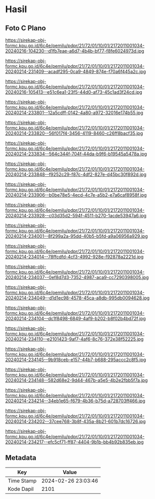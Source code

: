 # Hasil

## Foto C Plano

https://sirekap-obj-formc.kpu.go.id/6c4e/pemilu/pdpr/21/72/01/10/01/2172011001034-20240216-104230--d1fb7eae-a6d7-4b4b-bf77-f8fe6024973d.jpg

https://sirekap-obj-formc.kpu.go.id/6c4e/pemilu/pdpr/21/72/01/10/01/2172011001034-20240214-231409--acadf295-0ca9-4849-874e-f70a6f445a2c.jpg

https://sirekap-obj-formc.kpu.go.id/6c4e/pemilu/pdpr/21/72/01/10/01/2172011001034-20240216-105413--e51c6ea1-23f5-44d0-af73-45c1ad3f24cd.jpg

https://sirekap-obj-formc.kpu.go.id/6c4e/pemilu/pdpr/21/72/01/10/01/2172011001034-20240214-233801--12a5cdff-0142-4a80-a972-32016e174b55.jpg

https://sirekap-obj-formc.kpu.go.id/6c4e/pemilu/pdpr/21/72/01/10/01/2172011001034-20240214-233820--56f017f4-3456-4119-8460-c26ff8bacf35.jpg

https://sirekap-obj-formc.kpu.go.id/6c4e/pemilu/pdpr/21/72/01/10/01/2172011001034-20240214-233834--564c344f-704f-44da-b9f6-b19545a5478a.jpg

https://sirekap-obj-formc.kpu.go.id/6c4e/pemilu/pdpr/21/72/01/10/01/2172011001034-20240214-233848--f9252c29-f87c-4df2-827e-d45bc30f892d.jpg

https://sirekap-obj-formc.kpu.go.id/6c4e/pemilu/pdpr/21/72/01/10/01/2172011001034-20240214-233906--b0be78e5-4ecd-4c7e-a5b2-e7a6caf8958f.jpg

https://sirekap-obj-formc.kpu.go.id/6c4e/pemilu/pdpr/21/72/01/10/01/2172011001034-20240214-233928--c03d35d2-594f-4511-b270-1acde53947a6.jpg

https://sirekap-obj-formc.kpu.go.id/6c4e/pemilu/pdpr/21/72/01/10/01/2172011001034-20240214-234001--8f299a2a-95dd-40b5-b5fd-a9a06956a929.jpg

https://sirekap-obj-formc.kpu.go.id/6c4e/pemilu/pdpr/21/72/01/10/01/2172011001034-20240214-234014--78ffcdfd-4cf3-4992-928e-f92878a2221d.jpg

https://sirekap-obj-formc.kpu.go.id/6c4e/pemilu/pdpr/21/72/01/10/01/2172011001034-20240214-234037--0ef8d7d3-7352-4987-aca9-cc7290398005.jpg

https://sirekap-obj-formc.kpu.go.id/6c4e/pemilu/pdpr/21/72/01/10/01/2172011001034-20240214-234049--d1d1ec98-4578-45ca-a8db-995db0094628.jpg

https://sirekap-obj-formc.kpu.go.id/6c4e/pemilu/pdpr/21/72/01/10/01/2172011001034-20240214-234104--dc1f8498-6849-4af9-b202-b8f02b4bd72f.jpg

https://sirekap-obj-formc.kpu.go.id/6c4e/pemilu/pdpr/21/72/01/10/01/2172011001034-20240214-234110--e2101423-9af7-4af6-8c76-372e38f52225.jpg

https://sirekap-obj-formc.kpu.go.id/6c4e/pemilu/pdpr/21/72/01/10/01/2172011001034-20240214-234145--9b918ceb-e157-44b7-b688-295accc2c8f5.jpg

https://sirekap-obj-formc.kpu.go.id/6c4e/pemilu/pdpr/21/72/01/10/01/2172011001034-20240214-234148--582d68e2-9d44-467b-a5e5-4b2e2fbb5f7a.jpg

https://sirekap-obj-formc.kpu.go.id/6c4e/pemilu/pdpr/21/72/01/10/01/2172011001034-20240214-234214--34eb1e65-f679-4b36-b75d-a728703ff466.jpg

https://sirekap-obj-formc.kpu.go.id/6c4e/pemilu/pdpr/21/72/01/10/01/2172011001034-20240214-234202--37cee768-3b8f-435a-8b21-601b7dc16726.jpg

https://sirekap-obj-formc.kpu.go.id/6c4e/pemilu/pdpr/21/72/01/10/01/2172011001034-20240214-234217--efc5cf71-ff87-4404-9b1b-bb4b92b835eb.jpg


## Metadata

| Key        | Value               |
| ---------- | ------------------- |
| Time Stamp | 2024-02-26 23:03:46 |
| Kode Dapil | 2101                |



